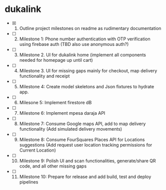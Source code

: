 # dukalink

- [x] 1. Outline project milestones on readme as rudimentary documentation
- [ ] 2. Milestone 1: Phone number authentication with OTP verification using firebase auth (TBD also use anonymous auth?)
- [ ] 3. Milestone 2. UI for dukalink home (implement all components needed for homepage up until cart)
- [ ] 4. Milestone 3. UI for missing gaps mainly for checkout, map delivery functionality and receipt
- [ ] 5. Milestone 4: Create model skeletons and Json fixtures to hydrate app.
- [ ] 6. Milesone 5: Implement firestore dB
- [ ] 7. Milestone 6: Implement mpesa daraja API
- [ ] 8. Milestone 7: Consume Google maps API, add to map delivery functionality (Add simulated delivery movements)
- [ ] 9. Milestone 8: Consume FourSquares Places API for Locations suggestions (Add request user location tracking permissions for Current Location)
- [ ] 10. Milestone 9: Polish UI and scan functionalities, generate/share QR code, and all other missing gaps
- [ ] 11. Milestone 10: Prepare for release and add build, test and deploy pipelines